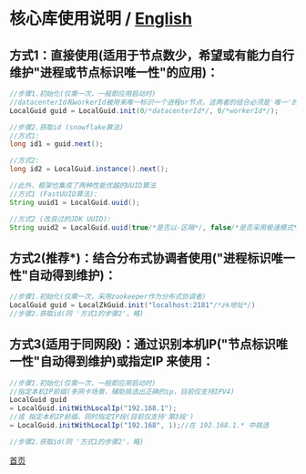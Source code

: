 # **核心库**使用说明 / [English](README_en_US.md)
## 方式1：直接使用(适用于节点数少，希望或有能力自行维护"进程或节点标识唯一性"的应用)：
```java
//步骤1.初始化(仅需一次，一般即应用启动时)
//datacenterId和workerId被用来唯一标识一个进程or节点，这两者的组合必须是'唯一'的
LocalGuid guid = LocalGuid.init(0/*datacenterId*/, 0/*workerId*/);

//步骤2.获取id (snowflake算法)
//方式1:
long id1 = guid.next();

//方式2:
long id2 = LocalGuid.instance().next();

//此外，框架也集成了两种性能优越的UUID算法
//方式1 (FastUUID算法):
String uuid1 = LocalGuid.uuid();

//方式2 (改良过的JDK UUID):
String uuid2 = LocalGuid.uuid(true/*是否以-区隔*/, false/*是否采用极速模式*/);
```

## 方式2(**推荐\***)：结合分布式协调者使用("进程标识唯一性"自动得到维护)：
```java
//步骤1.初始化(仅需一次，采用zookeeper作为分布式协调者)
LocalGuid guid = LocalZkGuid.init("localhost:2181"/*zk地址*/)
//步骤2.获取id(同 '方式1的步骤2'，略)
```

## 方式3(**适用于同网段**)：通过识别本机IP("节点标识唯一性"自动得到维护)或指定IP 来使用：
```java
//步骤1.初始化(仅需一次，一般即应用启动时)
//指定本机IP前缀(多网卡场景，辅助挑选出正确的ip，目前仅支持IPV4)
LocalGuid guid
= LocalGuid.initWithLocalIp("192.168.1");
//或 指定本机IP前缀、同时指定IP段(目前仅支持'第3段')
= LocalGuid.initWithLocalIp("192.168", 1);//在 192.168.1.* 中挑选

//步骤2.获取id(同 '方式1的步骤2'，略)
```

[首页](../README.md)